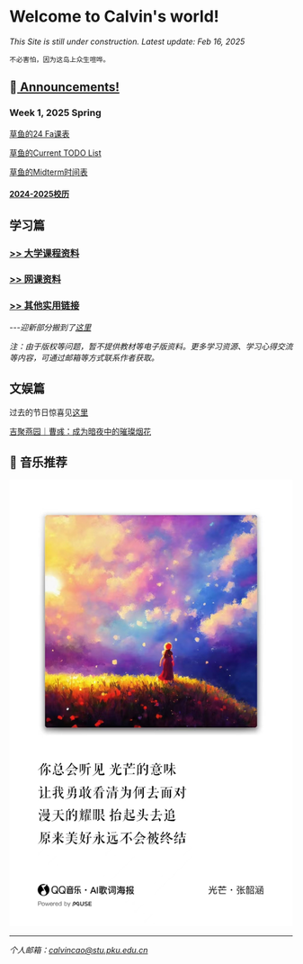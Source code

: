 # Welcome to Calvin's world!

*This Site is still under construction. Latest update: Feb 16, 2025*

`不必害怕，因为这岛上众生喧哗。`

## 📢[ Announcements!](/public) 

### Week 1, 2025 Spring

[草鱼的24 Fa课表](/schedule/25sp-courses)

[草鱼的Current TODO List](/schedule/24fa-list)

[草鱼的Midterm时间表](/schedule/24fa-midterm)

#### [2024-2025校历](https://calvinxiaocao.github.io/2425cal.pdf)

## 学习篇

### [>> 大学课程资料](university_courses)

### [>> 网课资料](online_course)

### [>> 其他实用链接](links)

*---迎新部分搬到了[这里](welcome)*

*注：由于版权等问题，暂不提供教材等电子版资料。更多学习资源、学习心得交流等内容，可通过邮箱等方式联系作者获取。*

## 文娱篇

过去的节日惊喜见[这里](/activity)

[吉聚燕园｜曹彧：成为暗夜中的璀璨烟花](https://mp.weixin.qq.com/s/zs2K9cgmLi-b9N5gp6V9Jg)


## 🎵 音乐推荐

![光芒](/24sp/song/guangmang.jpg)

----
*个人邮箱：calvincao@stu.pku.edu.cn*
